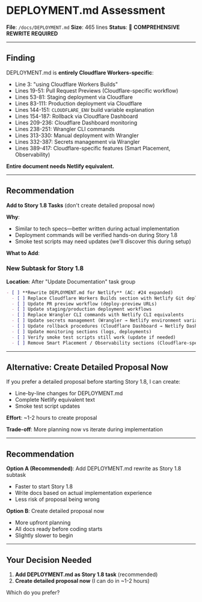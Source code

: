 # DEPLOYMENT.md Assessment

**File**: `/docs/DEPLOYMENT.md`
**Size**: 465 lines
**Status**: 🔴 **COMPREHENSIVE REWRITE REQUIRED**

---

## Finding

DEPLOYMENT.md is **entirely Cloudflare Workers-specific**:
- Line 3: "using Cloudflare Workers Builds"
- Lines 19-51: Pull Request Previews (Cloudflare-specific workflow)
- Lines 53-81: Staging deployment via Cloudflare
- Lines 83-111: Production deployment via Cloudflare
- Lines 144-151: `CLOUDFLARE_ENV` build variable explanation
- Lines 154-187: Rollback via Cloudflare Dashboard
- Lines 209-236: Cloudflare Dashboard monitoring
- Lines 238-251: Wrangler CLI commands
- Lines 313-330: Manual deployment with Wrangler
- Lines 332-387: Secrets management via Wrangler
- Lines 389-417: Cloudflare-specific features (Smart Placement, Observability)

**Entire document needs Netlify equivalent.**

---

## Recommendation

**Add to Story 1.8 Tasks** (don't create detailed proposal now)

**Why**:
- Similar to tech specs—better written during actual implementation
- Deployment commands will be verified hands-on during Story 1.8
- Smoke test scripts may need updates (we'll discover this during setup)

**What to Add**:

### New Subtask for Story 1.8

**Location**: After "Update Documentation" task group

```markdown
- [ ] **Rewrite DEPLOYMENT.md for Netlify** (AC: #24 expanded)
  - [ ] Replace Cloudflare Workers Builds section with Netlify Git deployments
  - [ ] Update PR preview workflow (deploy-preview URLs)
  - [ ] Update staging/production deployment workflows
  - [ ] Replace Wrangler CLI commands with Netlify CLI equivalents
  - [ ] Update secrets management (Wrangler → Netlify environment variables)
  - [ ] Update rollback procedures (Cloudflare Dashboard → Netlify Dashboard)
  - [ ] Update monitoring sections (logs, deployments)
  - [ ] Verify smoke test scripts still work (update if needed)
  - [ ] Remove Smart Placement / Observability sections (Cloudflare-specific)
```

---

## Alternative: Create Detailed Proposal Now

If you prefer a detailed proposal before starting Story 1.8, I can create:
- Line-by-line changes for DEPLOYMENT.md
- Complete Netlify equivalent text
- Smoke test script updates

**Effort**: ~1-2 hours to create proposal

**Trade-off**: More planning now vs iterate during implementation

---

## Recommendation

**Option A (Recommended)**: Add DEPLOYMENT.md rewrite as Story 1.8 subtask
- Faster to start Story 1.8
- Write docs based on actual implementation experience
- Less risk of proposal being wrong

**Option B**: Create detailed proposal now
- More upfront planning
- All docs ready before coding starts
- Slightly slower to begin

---

## Your Decision Needed

1. **Add DEPLOYMENT.md as Story 1.8 task** (recommended)
2. **Create detailed proposal now** (I can do in ~1-2 hours)

Which do you prefer?

